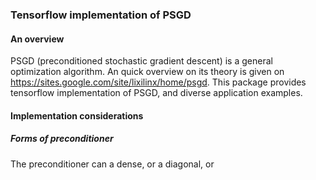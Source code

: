 ### Tensorflow implementation of PSGD
#### An overview
PSGD (preconditioned stochastic gradient descent) is a general optimization algorithm. An quick overview on its theory is given on https://sites.google.com/site/lixilinx/home/psgd. This package provides tensorflow implementation of PSGD, and diverse application examples.
#### Implementation considerations
##### Forms of preconditioner
The preconditioner can a dense, or a diagonal, or 



